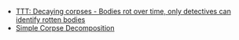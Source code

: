 - [TTT: Decaying corpses - Bodies rot over time, only detectives can identify rotten bodies](https://steamcommunity.com/sharedfiles/filedetails/?id=654614811)
- [Simple Corpse Decomposition](https://steamcommunity.com/sharedfiles/filedetails/?id=2968749004)
